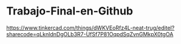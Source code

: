 # Trabajo-Final-en-Github
https://www.tinkercad.com/things/dWKVEoRfz4L-neat-trug/editel?sharecode=qLknldnDgOLb3R7-UfSf7P81OqpdSqZvnGMkpX0tgOA
